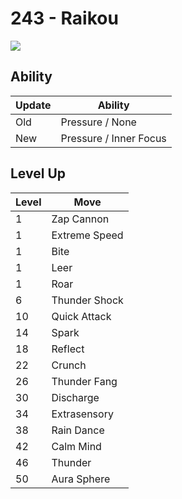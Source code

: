 # 243 - Raikou
![][243]

## Ability

Update | Ability
---    | ---
Old    | Pressure / None
New    | Pressure / Inner Focus

## Level Up

Level | Move
---   | ---
  1   | Zap Cannon
  1   | Extreme Speed
  1   | Bite
  1   | Leer
  1   | Roar
  6   | Thunder Shock
 10   | Quick Attack
 14   | Spark
 18   | Reflect
 22   | Crunch
 26   | Thunder Fang
 30   | Discharge
 34   | Extrasensory
 38   | Rain Dance
 42   | Calm Mind
 46   | Thunder
 50   | Aura Sphere



[243]: /img/pokemon/243.png
